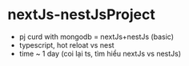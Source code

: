 # nextJs-nestJsProject

+ pj curd with mongodb = nextJs+nestJs (basic)
+ typescript, hot reloat vs nest
+ time ~ 1 day (coi lại ts, tìm hiểu nextJs vs nestJs)
